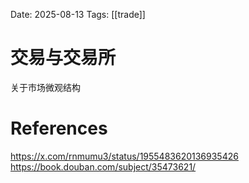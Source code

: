 Date: 2025-08-13
Tags: [[trade]]

# 交易与交易所

关于市场微观结构

# References
https://x.com/rnmumu3/status/1955483620136935426
https://book.douban.com/subject/35473621/
